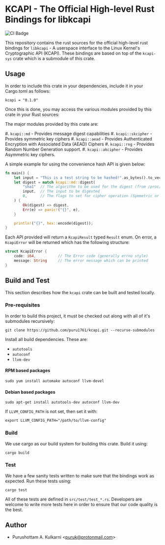 # KCAPI - The Official High-level Rust Bindings for libkcapi

![CI Badge](https://github.com/puru1761/kcapi/actions/workflows/main.yml/badge.svg)

This repository contains the rust sources for the official high-level rust
bindings for `libkcapi` - A userspace interface to the Linux Kernel's
Cryptographic API (KCAPI). These bindings are based on top of the `kcapi-sys`
crate which is a submodule of this crate.

## Usage

In order to include this crate in your dependencies, include it in your
Cargo.toml as follows:

```
kcapi = "0.1.0"
```

Once this is done, you may access the various modules provided by this
crate in your Rust sources:

The major modules provided by this crate are:

#. `kcapi::md` - Provides message digest capabilities
#. `kcapi::skcipher` - Provides symmetric key ciphers
#. `kcapi::aead` - Provides Authenticated Encryption with Associated Data (AEAD) Ciphers
#. `kcapi::rng` - Provides Random Number Generation support.
#. `kcapi::akcipher` - Provides Asymmetric key ciphers.

A simple example for using the convenience hash API is given below:

```rust
fn main() {
    let input = "This is a test string to be hashed!".as_bytes().to_vec();
    let digest = match kcapi::md::digest(
        "sha1"  // The algorithm to be used for the digest (from /proc/crypto)
        input,  // The input to be digested
        0,      // The flags to set for cipher operation (Symmetric or AIO)
    ) {
        Ok(digest) => digest,
        Err(e) => panic!("{}", e),
    }

    println!("{}", hex::encode(digest));
}
```

Each API provided will return a `KcapiResult` typed `Result` enum. On error, a
`KcapiError` will be returned which has the following structure:

```rust
struct KcapiError {
    code: i64,          // The Error code (generally errno style)
    message: String     // The error message which can be printed
}
```

## Build and Test

This section describes how the `kcapi` crate can be built and tested locally.

### Pre-requisites

In order to build this project, it must be checked out along with all of it's
submodules recursively:

```
git clone https://github.com/puru1761/kcapi.git --recurse-submodules
```

Install all build dependencies. These are:

* `autotools`
* `autoconf`
* `llvm-dev`

#### RPM based packages

```
sudo yum install automake autoconf llvm-devel
```

#### Debian based packages

```
sudo apt-get install autotools-dev autoconf llvm-dev
```

If `LLVM_CONFIG_PATH` is not set, then set it with:

```
export LLVM_CONFIG_PATH="/path/to/llvm-config"
```

### Build

We use cargo as our build system for building this crate. Build it using:

```
cargo build
```

### Test

We have a few sanity tests written to make sure that the bindings work
as expected. Run these tests using:

```
cargo test
```

All of these tests are defined in `src/test/test_*.rs`. Developers are welcome
to write more tests here in order to ensure that our code quality is the best.

## Author

* Purushottam A. Kulkarni <<puruk@protonmail.com>>